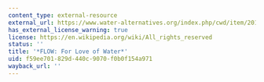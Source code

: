 ```yaml
---
content_type: external-resource
external_url: https://www.water-alternatives.org/index.php/cwd/item/201-flow
has_external_license_warning: true
license: https://en.wikipedia.org/wiki/All_rights_reserved
status: ''
title: '*FLOW: For Love of Water*'
uid: f59ee701-829d-440c-9070-f0b0f154a971
wayback_url: ''
---
```

